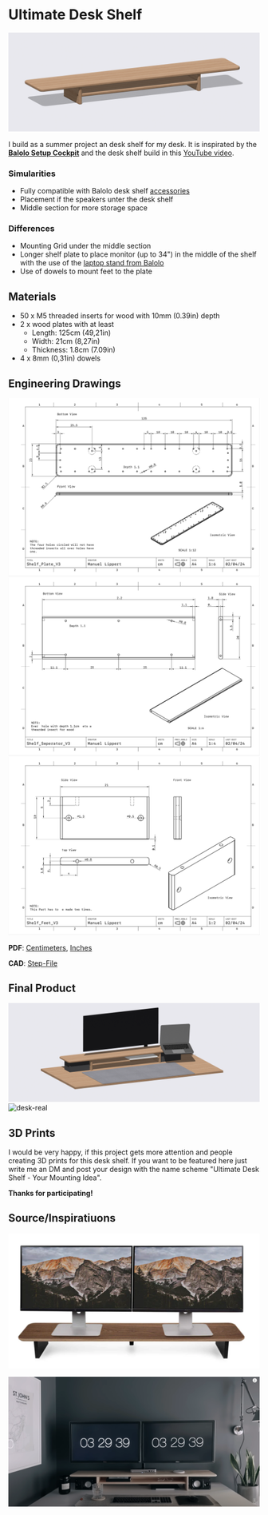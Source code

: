 # Ultimate Desk Shelf

![desk-shelf](/images/desk-shelf/Desk_Shelf_V3.png)

I build as a summer project an desk shelf for my desk. It is inspirated by the [**Balolo Setup Cockpit**](https://www.balolo.de/products/setup-cockpit-large) and the desk shelf build in this [YouTube video](https://www.youtube.com/watch?v=Od2um2CjXf8&pp=ygUOZGVzayBzaGVsZiBkaXk%3D).

### Simularities

- Fully compatible with Balolo desk shelf [accessories](https://www.balolo.de/collections/setup-cockpit-accessories) 
- Placement if the speakers unter the desk shelf
- Middle section for more storage space

### Differences
- Mounting Grid under the middle section
- Longer shelf plate to place monitor (up to 34") in the middle of the shelf with the use of the [laptop stand from Balolo](https://www.balolo.de/collections/setup-cockpit-accessories/products/laptop-riser)
- Use of dowels to mount feet to the plate

## Materials
- 50 x M5 threaded inserts for wood with 10mm (0.39in) depth
- 2 x wood plates with at least
    - Length: 125cm (49,21in)
    - Width: 21cm (8,27in)
    - Thickness: 1.8cm (7.09in)
- 4 x 8mm (0,31in) dowels

## Engineering Drawings

![shelf-plate](/drawing/centimeters/png/Shelf_Plate_V3_Centimeter.png)
![shelf-seperator](/drawing/centimeters/png/Shelf_Seperator_V3_Centimeter.png)
![shelf-feet](/drawing/centimeters/png/Shelf_Feet_V3_Centimeter.png)

**PDF**: [Centimeters](/drawing/centimeters/Desk_Shelf_Centimeter.pdf), [Inches](/drawing/inch/Desk_Shelf_Inch.pdf)

**CAD**: [Step-File](/cad/Desk_Shelf_V3.step)

## Final Product

![desk](/images/desk-shelf/Desk_V3.png)
![desk-real](/images/desk-shelf/Desk_Real.png)

## 3D Prints

I would be very happy, if this project gets more attention and people creating 3D prints for this desk shelf. If you want to be featured here just write me an DM and post your design with the name scheme "Ultimate Desk Shelf - Your Mounting Idea". 

**Thanks for participating!**

## Source/Inspiratiuons

[![balolo](/images/inspiration/balolo.png)](https://www.balolo.de/products/setup-cockpit-large) 

[![youtube](/images/inspiration/shelf-youtube.png)](https://www.youtube.com/watch?v=Od2um2CjXf8&pp=ygUOZGVzayBzaGVsZiBkaXk%3D)